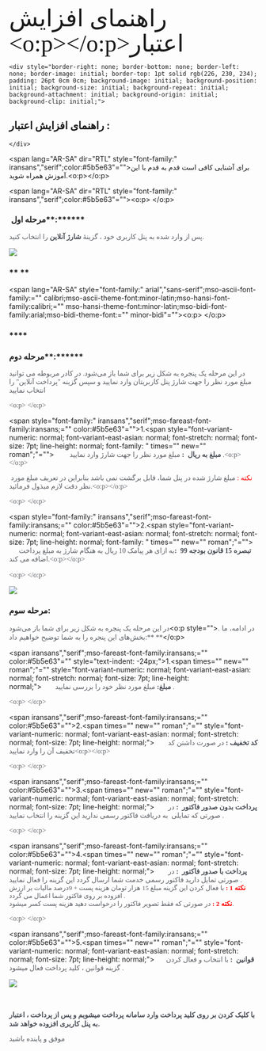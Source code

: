 <div>

<span lang="FA" dir="RTL" style="font-size:36.0pt;line-height:107%;font-family:b titr">راهنمای افزایش اعتبار<o:p></o:p></span>

    <div style="border-right: none; border-bottom: none; border-left: none; border-image: initial; border-top: 1pt solid rgb(226, 230, 234); padding: 26pt 0cm 0cm; background-image: initial; background-position: initial; background-size: initial; background-repeat: initial; background-attachment: initial; background-origin: initial; background-clip: initial;">

## راهنمای افزایش اعتبار :

    </div>

<span lang="AR-SA" dir="RTL" style="font-family:" iransans","serif";color:#5b5e63"="">برای آشنایی کافی است قدم به قدم با این آموزش همراه شوید.<o:p></o:p></span>

<span lang="AR-SA" dir="RTL" style="font-family:" iransans","serif";color:#5b5e63"=""><o:p> </o:p></span><span style="color: rgb(91, 94, 99);"> </span>

###  **مرحله اول****:******

<span lang="AR-SA" style="font-family: IRANSans, serif; color: rgb(91, 94, 99); background-image: initial; background-position: initial; background-size: initial; background-repeat: initial; background-attachment: initial; background-origin: initial; background-clip: initial;">پس از وارد شده به پنل کاربری خود ، گزینۀ </span>**<span lang="AR-SA" style="font-family: IRANSans, serif; color: rgb(71, 75, 83); border: 1pt none windowtext; padding: 0cm; background-image: initial; background-position: initial; background-size: initial; background-repeat: initial; background-attachment: initial; background-origin: initial; background-clip: initial;">شارژ آنلاین</span>**<span lang="AR-SA" style="font-family: IRANSans, serif; color: rgb(91, 94, 99); background-image: initial; background-position: initial; background-size: initial; background-repeat: initial; background-attachment: initial; background-origin: initial; background-clip: initial;"> را انتخاب کنید</span><span dir="LTR"></span><span dir="LTR"></span><span dir="LTR" style="font-family: IRANSans, serif; color: rgb(91, 94, 99); background-image: initial; background-position: initial; background-size: initial; background-repeat: initial; background-attachment: initial; background-origin: initial; background-clip: initial;"><span dir="LTR"></span><span dir="LTR"></span>.</span>

<span dir="LTR" style="font-family: IRANSans, serif; color: rgb(91, 94, 99); background-image: initial; background-position: initial; background-size: initial; background-repeat: initial; background-attachment: initial; background-origin: initial; background-clip: initial;">![](https://portal.amootsms.com/Uploads/Help/7e6b284fc4564ea7b29124c90e3d6931.jpg)  
</span>

### ** ** 

<span lang="AR-SA" style="font-family:" arial","sans-serif";mso-ascii-font-family:="" calibri;mso-ascii-theme-font:minor-latin;mso-hansi-font-family:calibri;="" mso-hansi-theme-font:minor-latin;mso-bidi-font-family:arial;mso-bidi-theme-font:="" minor-bidi"=""><o:p> </o:p></span>

### ****

### **مرحله دوم****:******

<span lang="AR-SA" style="font-family: IRANSans, serif; color: rgb(91, 94, 99); background-image: initial; background-position: initial; background-size: initial; background-repeat: initial; background-attachment: initial; background-origin: initial; background-clip: initial;">در این مرحله یک پنجره‌ به شکل زیر برای شما باز می‌شود. </span><font color="#5b5e63" face="IRANSans, serif">در کادر مربوطه می توانید مبلغ مورد نظر را جهت شارژ پنل کاربریتان وارد نمایید و سپس گزینه "پرداخت آنلاین" را انتخاب نمایید</font>

<span dir="LTR" style="font-family: IRANSans, serif; color: rgb(91, 94, 99); background-image: initial; background-position: initial; background-size: initial; background-repeat: initial; background-attachment: initial; background-origin: initial; background-clip: initial;"><o:p> </o:p></span>

<span style="font-family:" iransans","serif";mso-fareast-font-family:iransans;="" color:#5b5e63"="">1.<span style="font-variant-numeric: normal; font-variant-east-asian: normal; font-stretch: normal; font-size: 7pt; line-height: normal; font-family: " times="" new="" roman";"="">        </span></span><span dir="RTL"></span>**<span lang="AR-SA" style="font-family: IRANSans, serif; color: rgb(71, 75, 83); border: 1pt none windowtext; padding: 0cm; background-image: initial; background-position: initial; background-size: initial; background-repeat: initial; background-attachment: initial; background-origin: initial; background-clip: initial;">مبلغ به ریال  :</span>**<span lang="AR-SA" style="font-family: IRANSans, serif; color: rgb(91, 94, 99); background-image: initial; background-position: initial; background-size: initial; background-repeat: initial; background-attachment: initial; background-origin: initial; background-clip: initial;"> مبلغ مورد نظر را جهت شارژ وارد نمایید .</span><span dir="LTR" style="font-family: IRANSans, serif; color: rgb(91, 94, 99); background-image: initial; background-position: initial; background-size: initial; background-repeat: initial; background-attachment: initial; background-origin: initial; background-clip: initial;"><o:p></o:p></span>

<span dir="RTL"></span><span dir="RTL"></span><span style="font-family: IRANSans, serif; color: rgb(91, 94, 99); background-image: initial; background-position: initial; background-size: initial; background-repeat: initial; background-attachment: initial; background-origin: initial; background-clip: initial;"><span dir="RTL"></span><span dir="RTL"></span> </span><span lang="AR-SA" style="font-family: IRANSans, serif; color: red; background-image: initial; background-position: initial; background-size: initial; background-repeat: initial; background-attachment: initial; background-origin: initial; background-clip: initial;">نکته :</span><span lang="AR-SA" style="font-family: IRANSans, serif; color: rgb(91, 94, 99); background-image: initial; background-position: initial; background-size: initial; background-repeat: initial; background-attachment: initial; background-origin: initial; background-clip: initial;"> مبلغ شارژ شده در پنل شما، قابل برگشت نمی باشد بنابراین در تعریف مبلغ مورد نظر دقت لازم مبذول فرمائید.</span><span dir="LTR" style="font-family: IRANSans, serif; color: rgb(91, 94, 99); background-image: initial; background-position: initial; background-size: initial; background-repeat: initial; background-attachment: initial; background-origin: initial; background-clip: initial;"><o:p></o:p></span>

<span dir="LTR" style="font-family: IRANSans, serif; color: rgb(91, 94, 99); background-image: initial; background-position: initial; background-size: initial; background-repeat: initial; background-attachment: initial; background-origin: initial; background-clip: initial;"><o:p> </o:p></span>

<span style="font-family:" iransans","serif";mso-fareast-font-family:iransans;="" color:#5b5e63"="">2.<span style="font-variant-numeric: normal; font-variant-east-asian: normal; font-stretch: normal; font-size: 7pt; line-height: normal; font-family: " times="" new="" roman";"="">       </span></span><span lang="AR-SA" style="border: 1pt none windowtext; padding: 0cm; background-image: initial; background-position: initial; background-size: initial; background-repeat: initial; background-attachment: initial; background-origin: initial; background-clip: initial;"><font color="#474b53" face="IRANSans, serif">**تبصره 15 قانون بودجه 99  :**</font></span><span lang="AR-SA" style="font-family: IRANSans, serif; color: rgb(91, 94, 99); background-image: initial; background-position: initial; background-size: initial; background-repeat: initial; background-attachment: initial; background-origin: initial; background-clip: initial;">به ازای هر پیامک 10 ریال به هنگام شارژ به مبلغ پرداخت اضافه می کند.</span><span dir="LTR" style="font-family: IRANSans, serif; color: rgb(91, 94, 99); background-image: initial; background-position: initial; background-size: initial; background-repeat: initial; background-attachment: initial; background-origin: initial; background-clip: initial;"><o:p></o:p></span>

<span dir="LTR" style="font-family: IRANSans, serif; color: rgb(91, 94, 99); background-image: initial; background-position: initial; background-size: initial; background-repeat: initial; background-attachment: initial; background-origin: initial; background-clip: initial;"><o:p> </o:p></span><span style="color: rgb(91, 94, 99);"> </span>

![](https://portal.amootsms.com/Uploads/Help/d33f00ca197041589318d4e83d7b6edf.jpg)  

### 

### 

### 

### مرحله سوم:

<span lang="AR-SA" style="background-image: initial; background-position: initial; background-size: initial; background-repeat: initial; background-attachment: initial; background-origin: initial; background-clip: initial; font-family: IRANSans, serif; color: rgb(91, 94, 99);">در این مرحله یک پنجره‌ به شکل زیر برای شما باز می‌شود</span><span lang="AR-SA" style="border: 1pt none windowtext; padding: 0cm; background-image: initial; background-position: initial; background-size: initial; background-repeat: initial; background-attachment: initial; background-origin: initial; background-clip: initial;"><o:p style=""><font color="#5b5e63">. در ادامه، ما بخش‌های این پنجره را به شما توضیح خواهیم داد:</font><font color="#474b53" face="IRANSans, serif">** **</font></o:p></span>

<span dir="RTL"></span><span iransans","serif";mso-fareast-font-family:iransans;="" color:#5b5e63"="" style="text-indent: -24px;">1.<span times="" new="" roman";"="" style="font-variant-numeric: normal; font-variant-east-asian: normal; font-stretch: normal; font-size: 7pt; line-height: normal;">       </span></span><span style="text-indent: -24px; font-weight: 700;"><span lang="FA" style="font-family: IRANSans, serif; color: rgb(71, 75, 83); border: 1pt none windowtext; padding: 0cm; background-image: initial; background-position: initial; background-size: initial; background-repeat: initial; background-attachment: initial; background-origin: initial; background-clip: initial;">مبلغ</span></span><span style="text-indent: -24px; font-weight: 700;"><span lang="AR-SA" style="font-family: IRANSans, serif; color: rgb(71, 75, 83); border: 1pt none windowtext; padding: 0cm; background-image: initial; background-position: initial; background-size: initial; background-repeat: initial; background-attachment: initial; background-origin: initial; background-clip: initial;">:</span></span><span lang="AR-SA" style="font-family: IRANSans, serif; text-indent: -24px; background-image: initial; background-position: initial; background-size: initial; background-repeat: initial; background-attachment: initial; background-origin: initial; background-clip: initial; color: rgb(91, 94, 99);"> مبلغ مورد نظر خود را بررسی نمایید .</span>  

<span dir="LTR" style="font-family: IRANSans, serif; color: rgb(91, 94, 99); background-image: initial; background-position: initial; background-size: initial; background-repeat: initial; background-attachment: initial; background-origin: initial; background-clip: initial;"><o:p> </o:p></span>

<span iransans","serif";mso-fareast-font-family:iransans;="" color:#5b5e63"="">2.<span times="" new="" roman";"="" style="font-variant-numeric: normal; font-variant-east-asian: normal; font-stretch: normal; font-size: 7pt; line-height: normal;">       </span></span><span dir="RTL"></span><span style="font-weight: 700;"><span lang="FA" style="font-family: IRANSans, serif; color: rgb(71, 75, 83); border: 1pt none windowtext; padding: 0cm; background-image: initial; background-position: initial; background-size: initial; background-repeat: initial; background-attachment: initial; background-origin: initial; background-clip: initial;">کد تخفیف</span></span><span style="font-weight: 700;"><span lang="AR-SA" style="font-family: IRANSans, serif; color: rgb(71, 75, 83); border: 1pt none windowtext; padding: 0cm; background-image: initial; background-position: initial; background-size: initial; background-repeat: initial; background-attachment: initial; background-origin: initial; background-clip: initial;"> :</span></span><span lang="AR-SA" style="font-family: IRANSans, serif; color: rgb(91, 94, 99); background-image: initial; background-position: initial; background-size: initial; background-repeat: initial; background-attachment: initial; background-origin: initial; background-clip: initial;"> در صورت داشتن کد تخفیف آن را وارد نمایید</span><span dir="LTR" style="font-family: IRANSans, serif; color: rgb(91, 94, 99); background-image: initial; background-position: initial; background-size: initial; background-repeat: initial; background-attachment: initial; background-origin: initial; background-clip: initial;"><o:p></o:p></span>

<span dir="LTR" style="font-family: IRANSans, serif; color: rgb(91, 94, 99); background-image: initial; background-position: initial; background-size: initial; background-repeat: initial; background-attachment: initial; background-origin: initial; background-clip: initial;"><o:p> </o:p></span>

<span iransans","serif";mso-fareast-font-family:iransans;="" color:#5b5e63"="">3.<span times="" new="" roman";"="" style="font-variant-numeric: normal; font-variant-east-asian: normal; font-stretch: normal; font-size: 7pt; line-height: normal;">       </span></span><span style="font-weight: 700;"><span lang="AR-SA" style="font-family: IRANSans, serif; color: rgb(71, 75, 83); border: 1pt none windowtext; padding: 0cm; background-image: initial; background-position: initial; background-size: initial; background-repeat: initial; background-attachment: initial; background-origin: initial; background-clip: initial;">پرداخت بدون صدور فاکتور  :</span></span><span lang="AR-SA" style="font-family: IRANSans, serif; background-image: initial; background-position: initial; background-size: initial; background-repeat: initial; background-attachment: initial; background-origin: initial; background-clip: initial; color: rgb(91, 94, 99);"> در صورتی که تمایلی  به دریافت فاکتور رسمی ندارید این گزینه را انتخاب نمایید .</span>  

<span lang="AR-SA" style="font-family: IRANSans, serif; color: rgb(91, 94, 99); background-image: initial; background-position: initial; background-size: initial; background-repeat: initial; background-attachment: initial; background-origin: initial; background-clip: initial;"><o:p> </o:p></span>

<span iransans","serif";mso-fareast-font-family:iransans;="" color:#5b5e63"="">4.<span times="" new="" roman";"="" style="font-variant-numeric: normal; font-variant-east-asian: normal; font-stretch: normal; font-size: 7pt; line-height: normal;">       </span></span><span dir="RTL"></span><span style="font-weight: 700;"><span lang="AR-SA" style="font-family: IRANSans, serif; color: rgb(71, 75, 83); border: 1pt none windowtext; padding: 0cm; background-image: initial; background-position: initial; background-size: initial; background-repeat: initial; background-attachment: initial; background-origin: initial; background-clip: initial;">پرداخت با صدور فاکتور  :</span></span><span lang="AR-SA" style="font-family: IRANSans, serif; color: rgb(91, 94, 99); background-image: initial; background-position: initial; background-size: initial; background-repeat: initial; background-attachment: initial; background-origin: initial; background-clip: initial;"> در صورتی تمایل دارید فاکتور رسمی خدمت شما ارسال گردد این گزینه را فعال نمایید .  
</span><span style="font-weight: 700;"><span lang="AR-SA" style="font-family: IRANSans, serif; font-size: 10pt; color: red; background-image: initial; background-position: initial; background-size: initial; background-repeat: initial; background-attachment: initial; background-origin: initial; background-clip: initial;">نکته 1 :</span></span><span lang="AR-SA" style="font-family: IRANSans, serif; font-size: 10pt; color: red; background-image: initial; background-position: initial; background-size: initial; background-repeat: initial; background-attachment: initial; background-origin: initial; background-clip: initial;"> </span><span lang="AR-SA" style="font-family: IRANSans, serif; font-size: 10pt; color: rgb(91, 94, 99); background-image: initial; background-position: initial; background-size: initial; background-repeat: initial; background-attachment: initial; background-origin: initial; background-clip: initial;">با فعال کردن این گزینه مبلغ 15 هزار تومان هزینه پست + 9درصد مالیات بر ارزش افزوده بر روی فاکتور شما اعمال می گردد .  
</span><span style="font-weight: 700;"><span lang="AR-SA" style="font-family: IRANSans, serif; font-size: 10pt; color: red; background-image: initial; background-position: initial; background-size: initial; background-repeat: initial; background-attachment: initial; background-origin: initial; background-clip: initial;">نکته 2 :</span></span><span lang="AR-SA" style="font-family: IRANSans, serif; font-size: 10pt; color: red; background-image: initial; background-position: initial; background-size: initial; background-repeat: initial; background-attachment: initial; background-origin: initial; background-clip: initial;"> </span><span lang="AR-SA" style="font-family: IRANSans, serif; font-size: 10pt; color: rgb(91, 94, 99); background-image: initial; background-position: initial; background-size: initial; background-repeat: initial; background-attachment: initial; background-origin: initial; background-clip: initial;">در صورتی که فقط تصویر فاکتور را درخواست دهید هزینه پست کسر میشود.</span>

<span lang="AR-SA" style="font-family: IRANSans, serif; color: rgb(91, 94, 99); background-image: initial; background-position: initial; background-size: initial; background-repeat: initial; background-attachment: initial; background-origin: initial; background-clip: initial;"><o:p> </o:p></span>

<span iransans","serif";mso-fareast-font-family:iransans;="" color:#5b5e63"="">5.<span times="" new="" roman";"="" style="font-variant-numeric: normal; font-variant-east-asian: normal; font-stretch: normal; font-size: 7pt; line-height: normal;">      </span></span><span dir="RTL"></span><span style="font-weight: 700;"><span lang="AR-SA" style="font-family: IRANSans, serif; color: rgb(71, 75, 83); border: 1pt none windowtext; padding: 0cm; background-image: initial; background-position: initial; background-size: initial; background-repeat: initial; background-attachment: initial; background-origin: initial; background-clip: initial;">قوانین  :</span></span><span lang="AR-SA" style="font-family: IRANSans, serif; color: rgb(91, 94, 99); background-image: initial; background-position: initial; background-size: initial; background-repeat: initial; background-attachment: initial; background-origin: initial; background-clip: initial;"> با انتخاب و فعال کردن گزینه قوانین ، کلید پرداخت فعال میشود .  </span>

<span lang="AR-SA" style="font-family: IRANSans, serif; color: rgb(91, 94, 99); background-image: initial; background-position: initial; background-size: initial; background-repeat: initial; background-attachment: initial; background-origin: initial; background-clip: initial;">  
</span>

<span lang="AR-SA" style="font-family: IRANSans, serif; color: rgb(91, 94, 99); background-image: initial; background-position: initial; background-size: initial; background-repeat: initial; background-attachment: initial; background-origin: initial; background-clip: initial;">  
</span>

![](https://portal.amootsms.com/Uploads/Help/b4384856ee9844719f67c02c8db22e73.jpg)**<span lang="AR-SA" style="color: rgb(71, 75, 83); border: 1pt none windowtext; padding: 0cm; background-image: initial; background-position: initial; background-size: initial; background-repeat: initial; background-attachment: initial; background-origin: initial; background-clip: initial;">  
</span>**

<span style="font-weight: 700;"><span lang="AR-SA" style="font-family: IRANSans, serif; color: rgb(71, 75, 83); border: 1pt none windowtext; padding: 0cm; background-image: initial; background-position: initial; background-size: initial; background-repeat: initial; background-attachment: initial; background-origin: initial; background-clip: initial;">  
</span></span>

<span style="font-weight: 700;"><span lang="AR-SA" style="font-family: IRANSans, serif; color: rgb(71, 75, 83); border: 1pt none windowtext; padding: 0cm; background-image: initial; background-position: initial; background-size: initial; background-repeat: initial; background-attachment: initial; background-origin: initial; background-clip: initial;">با کلیک کردن بر روی کلید پرداخت وارد سامانه پرداخت میشویم</span><span lang="AR-SA" style="color: rgb(71, 75, 83); border: 1pt none windowtext; padding: 0cm; background-image: initial; background-position: initial; background-size: initial; background-repeat: initial; background-attachment: initial; background-origin: initial; background-clip: initial;"> و پس از پرداخت ، اعتبار به پنل کاربری افزوده خواهد شد.</span></span>

<span lang="AR-SA" style="font-family: IRANSans, serif; color: rgb(91, 94, 99); background-image: initial; background-position: initial; background-size: initial; background-repeat: initial; background-attachment: initial; background-origin: initial; background-clip: initial;">موفق و پاینده باشید</span>
</div>